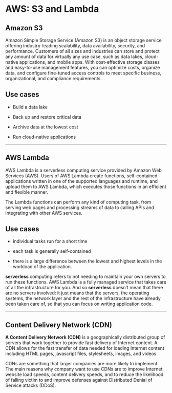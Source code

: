 # AWS: S3 and Lambda

## Amazon S3

Amazon Simple Storage Service (Amazon S3) is an object storage service offering industry-leading scalability, data availability, security, and performance. Customers of all sizes and industries can store and protect any amount of data for virtually any use case, such as data lakes, cloud-native applications, and mobile apps. With cost-effective storage classes and easy-to-use management features, you can optimize costs, organize data, and configure fine-tuned access controls to meet specific business, organizational, and compliance requirements.

## Use cases

* Build a data lake

* Back up and restore critical data

* Archive data at the lowest cost

* Run cloud-native applications

---

## AWS Lambda

AWS Lambda is a serverless computing service provided by Amazon Web Services (AWS). Users of AWS Lambda create functions, self-contained applications written in one of the supported languages and runtime, and upload them to AWS Lambda, which executes those functions in an efficient and flexible manner.

The Lambda functions can perform any kind of computing task, from serving web pages and processing streams of data to calling APIs and integrating with other AWS services.


## Use cases 

* individual tasks run for a short time

* each task is generally self-contained

* there is a large difference between the lowest and highest levels in the workload of the application.


**serverless** computing refers to not needing to maintain your own servers to run these functions. AWS Lambda is a fully managed service that takes care of all the infrastructure for you. And so **serverless** doesn’t mean that there are no servers involved: it just means that the servers, the operating systems, the network layer and the rest of the infrastructure have already been taken care of, so that you can focus on writing application code.


---

## Content Delivery Network (CDN)

**A Content Delivery Network (CDN)** is a geographically distributed group of servers that work together to provide fast delivery of Internet content. A CDN allows for the fast transfer of data needed for loading Internet content including HTML pages, javascript files, stylesheets, images, and videos.


CDNs are something that larger companies are more likely to implement. The main reasons why company want to use CDNs are to improve Internet website load speeds, content delivery speeds, and to reduce the likelihood of falling victim to and improve defenses against Distributed Denial of Service attacks (DDoS).